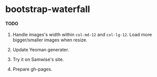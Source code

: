 bootstrap-waterfall
===================

#### TODO  
1. Handle images's width within `col-md-12` and `col-lg-12`. Load more bigger/smaller images when resize.

2. Update Yeoman generater.

3. Try it on Samwise's site.

4. Prepare gh-pages.
